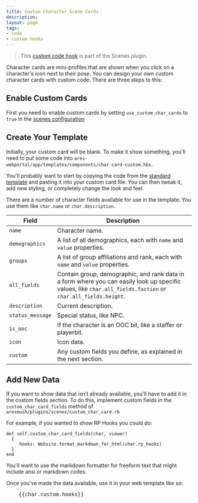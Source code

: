 ```yaml
---
title: Custom Character Scene Cards
description: 
layout: page
tags:
- code
- custom hooks
---
```


> This [custom code hook](/tutorials/code/custom-hooks.html) is part of the Scenes plugin.

Character cards are mini-profiles that are shown when you click on a character's icon next to their pose.  You can design your own custom character cards with custom code.  There are three steps to this:

## Enable Custom Cards

First you need to enable custom cards by setting `use_custom_char_cards` to `true` in the [scenes configuration](/tutorials/config/scenes.html)

## Create Your Template

Initially, your custom card will be blank.  To make it show something, you'll need to put some code into  `ares-webportal/app/templates/components/char-card-custom.hbs`.

You'll probably want to start by copying the code from the [standard template](https://github.com/AresMUSH/ares-webportal/blob/master/app/templates/components/char-card.hbs) and pasting it into your custom card file.  You can then tweak it, add new styling, or completely change the look and feel.

There are a number of character fields available for use in the template.  You use them like `char.name` or `char.description`.


| Field | Description |
|----|----|
| `name` | Character name. |
| `demographics` | A list of all demographics, each with `name` and `value` properties. |
| `groups` | A list of group affiliations and rank, each with `name` and `value` properties. |
| `all_fields` |  Contain group, demographic, and rank data in a form where you can easily look up specific values, like `char.all_fields.faction` or `char.all_fields.height`. |
| `description` | Current description. |
| `status_message` | Special status, like NPC. |
| `is_ooc` | If the character is an OOC bit, like a staffer or playerbit. |
| `icon` | Icon data. |
| `custom` | Any custom fields you define, as explained in the next section. |

## Add New Data

If you want to show data that isn't already available, you'll have to add it in the custom fields section.  To do this, implement custom fields in the `custom_char_card_fields` method of `aresmush/plugins/scenes/custom_char_card.rb`

For example, if you wanted to show RP Hooks you could do:


    def self.custom_char_card_fields(char, viewer)
      {
         hooks: Website.format_markdown_for_html(char.rp_hooks)
      }
    end

You'll want to use the markdown formatter for freeform text that might include ansi or markdown codes.

Once you've made the data available, use it in your web template like so:

<pre>
    &#x7b;&#x7b;char.custom.hooks}}
</pre>